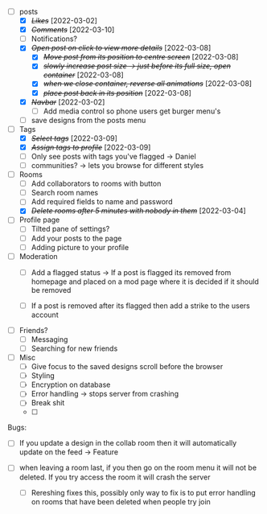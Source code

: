 * [ ] posts
    * [X] ~~*Likes*~~ [2022-03-02]
    * [X] ~~*Comments*~~ [2022-03-10]
    * [ ] Notifications?
    * [X] ~~*Open post on click to view more details*~~ [2022-03-08]
        * [X] ~~*Move post from its position to centre screen*~~ [2022-03-08]
        * [X] ~~*slowly increase post size -> just before its full size, open container*~~ [2022-03-08]
        * [X] ~~*when we close container, reverse all animations*~~ [2022-03-08]
        * [X] ~~*place post back in its position*~~ [2022-03-08]
    * [X] ~~*Navbar*~~ [2022-03-02]
        * [ ] Add media control so phone users get burger menu's
    * [ ] save designs from the posts menu

* [ ] Tags
    * [X] ~~*Select tags*~~ [2022-03-09]
    * [X] ~~*Assign tags to profile*~~ [2022-03-09]
    * [ ] Only see posts with tags you've flagged -> Daniel
    * [ ] communities? -> lets you browse for different styles

* [ ] Rooms
    * [ ] Add collaborators to rooms with button
    * [ ] Search room names
    * [ ] Add required fields to name and password
    * [X] ~~*Delete rooms after 5 minutes with nobody in them*~~ [2022-03-04]

* [ ] Profile page
    * [ ] Tilted pane of settings?
    * [ ] Add your posts to the page
    * [ ] Adding picture to your profile

* [ ] Moderation
    * [ ] Add a flagged status -> If a post is flagged its removed from homepage and placed on a mod page where it is decided if it should be removed
    * [ ] If a post is removed after its flagged then add a strike to the users account


* [ ] Friends?
    * [ ] Messaging
    * [ ] Searching for new friends

* [ ] Misc
    * [ ] Give focus to the saved designs scroll before the browser
    * [ ] Styling
    * [ ] Encryption on database
    * [ ] Error handling -> stops server from crashing
    * [ ] Break shit
    * [ ] 

Bugs:
* [ ] If you update a design in the collab room then it will automatically update on the feed -> Feature

* [ ] when leaving a room last, if you then go on the room menu it will not be deleted. If you try access the room it will crash the server
    * [ ] Rereshing fixes this, possibly only way to fix is to put error handling on rooms that have been deleted when people try join


